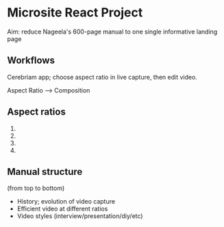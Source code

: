 # Microsite React Project

Aim: reduce Nageela's 600-page manual to one single informative landing page

## Workflows
Cerebriam app; choose aspect ratio in live capture, then edit video.

Aspect Ratio --> Composition

## Aspect ratios 

1. 
2.
3.
4.


## Manual structure
(from top to bottom)

- History; evolution of video capture
- Efficient video at different ratios
- Video styles (interview/presentation/diy/etc) 